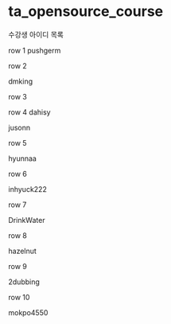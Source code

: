 # ta_opensource_course

수강생 아이디 목록

row 1
pushgerm


row 2

dmking

row 3

row 4
dahisy

jusonn

row 5

hyunnaa

row 6

inhyuck222

row 7

DrinkWater

row 8

hazelnut

row 9

2dubbing

row 10

mokpo4550
